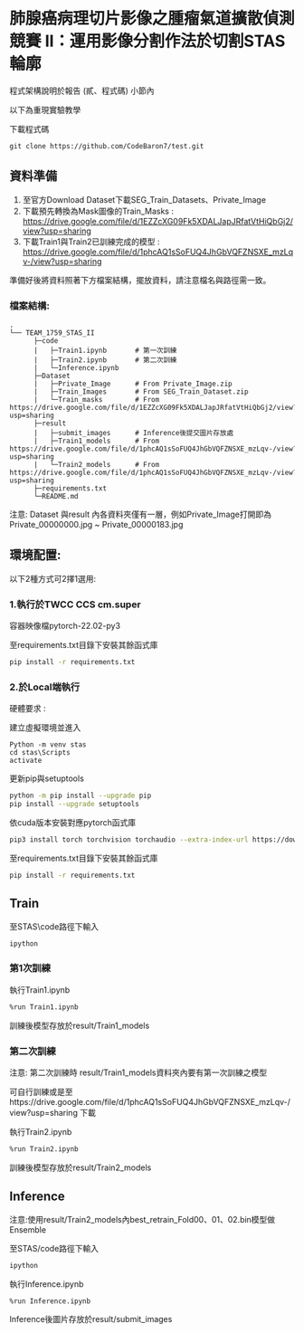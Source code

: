 # 肺腺癌病理切片影像之腫瘤氣道擴散偵測競賽 II：運用影像分割作法於切割STAS輪廓



程式架構說明於報告 (貳、程式碼) 小節內

以下為重現實驗教學

   下載程式碼
```
git clone https://github.com/CodeBaron7/test.git
```

## 資料準備

1. 至官方Download Dataset下載SEG_Train_Datasets、Private_Image
2. 下載預先轉換為Mask圖像的Train_Masks : https://drive.google.com/file/d/1EZZcXG09Fk5XDALJapJRfatVtHiQbGj2/view?usp=sharing
3. 下載Train1與Train2已訓練完成的模型 : https://drive.google.com/file/d/1phcAQ1sSoFUQ4JhGbVQFZNSXE_mzLqv-/view?usp=sharing

準備好後將資料照著下方檔案結構，擺放資料，請注意檔名與路徑需一致。
### 檔案結構:
```
.
└── TEAM_1759_STAS_II
      ├─code
      |   ├─Train1.ipynb       # 第一次訓練
      |   ├─Train2.ipynb       # 第二次訓練
      |   └─Inference.ipynb  
      ├─Dataset
      |   ├─Private_Image      # From Private_Image.zip
      |   ├─Train_Images       # From SEG_Train_Dataset.zip
      |   └─Train_masks        # From https://drive.google.com/file/d/1EZZcXG09Fk5XDALJapJRfatVtHiQbGj2/view?usp=sharing
      ├─result
      |   ├─submit_images      # Inference後提交圖片存放處
      |   ├─Train1_models      # From https://drive.google.com/file/d/1phcAQ1sSoFUQ4JhGbVQFZNSXE_mzLqv-/view?usp=sharing
      |   └─Train2_models      # From https://drive.google.com/file/d/1phcAQ1sSoFUQ4JhGbVQFZNSXE_mzLqv-/view?usp=sharing
      ├─requirements.txt           
      └─README.md  
```
注意: Dataset 與result 內各資料夾僅有一層，例如Private_Image打開即為Private_00000000.jpg ~ Private_00000183.jpg

## 環境配置:

   以下2種方式可2擇1選用:

### 1.執行於TWCC CCS cm.super
      
   容器映像檔pytorch-22.02-py3
  
   至requirements.txt目錄下安裝其餘函式庫
```sh
pip install -r requirements.txt
```
### 2.於Local端執行

   硬體要求 : 

   建立虛擬環境並進入
```
Python -m venv stas
cd stas\Scripts
activate
```
   更新pip與setuptools
```sh
python -m pip install --upgrade pip
pip install --upgrade setuptools
```
   依cuda版本安裝對應pytorch函式庫
```sh
pip3 install torch torchvision torchaudio --extra-index-url https://download.pytorch.org/whl/cu113
```
   至requirements.txt目錄下安裝其餘函式庫
```sh
pip install -r requirements.txt
```

## Train
   至STAS\code路徑下輸入  
```sh
ipython
```
### 第1次訓練
   執行Train1.ipynb
```sh
%run Train1.ipynb
```
   訓練後模型存放於result/Train1_models
### 第二次訓練
注意: 第二次訓練時 result/Train1_models資料夾內要有第一次訓練之模型

可自行訓練或是至https://drive.google.com/file/d/1phcAQ1sSoFUQ4JhGbVQFZNSXE_mzLqv-/view?usp=sharing 下載
   
   執行Train2.ipynb
```sh
%run Train2.ipynb
```
訓練後模型存放於result/Train2_models
## Inference
注意:使用result/Train2_models內best_retrain_Fold00、01、02.bin模型做Ensemble

   至STAS/code路徑下輸入  
```sh
ipython
```
   執行Inference.ipynb
```sh
%run Inference.ipynb
```
Inference後圖片存放於result/submit_images
